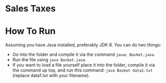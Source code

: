 # Sales Taxes



# How To Run
Assuming you have Java installed, preferably JDK 8. You can do two things:
- Go into the folder and compile it via the command `javac Basket.java`.
- Run the file using `java Basket.java`.
- If you want to load a file yourself place it into the folder, compile it via the command up top,
  and run this command: `java Basket data1.txt`  (replace data1.txt with your filename).
